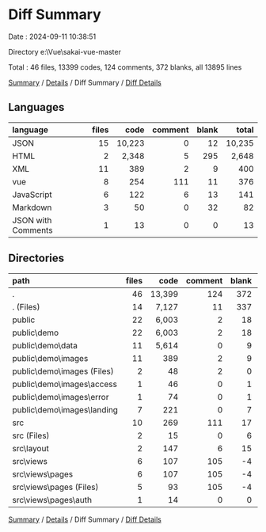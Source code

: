 # Diff Summary

Date : 2024-09-11 10:38:51

Directory e:\\Vue\\sakai-vue-master

Total : 46 files,  13399 codes, 124 comments, 372 blanks, all 13895 lines

[Summary](results.md) / [Details](details.md) / Diff Summary / [Diff Details](diff-details.md)

## Languages
| language | files | code | comment | blank | total |
| :--- | ---: | ---: | ---: | ---: | ---: |
| JSON | 15 | 10,223 | 0 | 12 | 10,235 |
| HTML | 2 | 2,348 | 5 | 295 | 2,648 |
| XML | 11 | 389 | 2 | 9 | 400 |
| vue | 8 | 254 | 111 | 11 | 376 |
| JavaScript | 6 | 122 | 6 | 13 | 141 |
| Markdown | 3 | 50 | 0 | 32 | 82 |
| JSON with Comments | 1 | 13 | 0 | 0 | 13 |

## Directories
| path | files | code | comment | blank | total |
| :--- | ---: | ---: | ---: | ---: | ---: |
| . | 46 | 13,399 | 124 | 372 | 13,895 |
| . (Files) | 14 | 7,127 | 11 | 337 | 7,475 |
| public | 22 | 6,003 | 2 | 18 | 6,023 |
| public\\demo | 22 | 6,003 | 2 | 18 | 6,023 |
| public\\demo\\data | 11 | 5,614 | 0 | 9 | 5,623 |
| public\\demo\\images | 11 | 389 | 2 | 9 | 400 |
| public\\demo\\images (Files) | 2 | 48 | 2 | 0 | 50 |
| public\\demo\\images\\access | 1 | 46 | 0 | 1 | 47 |
| public\\demo\\images\\error | 1 | 74 | 0 | 1 | 75 |
| public\\demo\\images\\landing | 7 | 221 | 0 | 7 | 228 |
| src | 10 | 269 | 111 | 17 | 397 |
| src (Files) | 2 | 15 | 0 | 6 | 21 |
| src\\layout | 2 | 147 | 6 | 15 | 168 |
| src\\views | 6 | 107 | 105 | -4 | 208 |
| src\\views\\pages | 6 | 107 | 105 | -4 | 208 |
| src\\views\\pages (Files) | 5 | 93 | 105 | -4 | 194 |
| src\\views\\pages\\auth | 1 | 14 | 0 | 0 | 14 |

[Summary](results.md) / [Details](details.md) / Diff Summary / [Diff Details](diff-details.md)